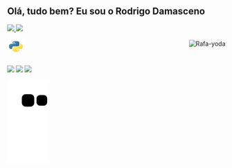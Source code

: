 ## Olá, tudo bem? Eu sou o Rodrigo Damasceno
 <div>
  <a href="https://github.com/rdamascenoferreira">
  <img height="180em" src="https://github-readme-stats.vercel.app/api?username=rdamascenoferreira&show_icons=true&theme=dark&include_all_commits=true&count_private=true"/>
  <img height="180em" src="https://github-readme-stats.vercel.app/api/top-langs/?username=rdamascenoferreira&layout=compact&langs_count=7&theme=dark"/>
</div>
<div style="display: inline_block"><br>
   <img align="center" alt="Rafa-Python" height="30" width="40" src="https://raw.githubusercontent.com/devicons/devicon/master/icons/python/python-original.svg">

  <img align="right" alt="Rafa-yoda" src="https://programathor.com.br/blog/wp-content/uploads/2018/05/fast-typing.gif">
</div>
  
  ##
 
<div> 
  <a href="https://instagram.com/rod_damasceno" target="_blank"><img src="https://img.shields.io/badge/-Instagram-%23E4405F?style=for-the-badge&logo=instagram&logoColor=white" target="_blank"></a>
 	<a href = "mailto:rdamascenoferreira@gmail.com"><img src="https://img.shields.io/badge/-Gmail-%23333?style=for-the-badge&logo=gmail&logoColor=white" target="_blank"></a>
  <a href="https://www.linkedin.com/in/rodrigo-damasceno-b9b18852/" target="_blank"><img src="https://img.shields.io/badge/-LinkedIn-%230077B5?style=for-the-badge&logo=linkedin&logoColor=white" target="_blank"></a> 
 
  ![Snake animation](https://github.com/rafaballerini/rafaballerini/blob/output/github-contribution-grid-snake.svg)
 
</div>
